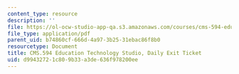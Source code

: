 ```yaml
---
content_type: resource
description: ''
file: https://ol-ocw-studio-app-qa.s3.amazonaws.com/courses/cms-594-education-technology-studio-spring-2019/d99432721c809b33a3de636f978200ee_MITCMS_594S19_exit.pdf
file_type: application/pdf
parent_uid: b74860cf-666d-4a97-3b25-31ebac86f8b0
resourcetype: Document
title: CMS.594 Education Technology Studio, Daily Exit Ticket
uid: d9943272-1c80-9b33-a3de-636f978200ee
---
```

